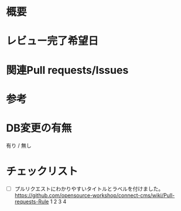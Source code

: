 # 概要
<!-- 変更するに至った背景や目的、及び、変更内容 -->

# レビュー完了希望日
<!-- 「〇月〇日」、「不具合対応なので急ぎたいです」、「軽微な改修なので急ぎません」等、対応時期の目安が判断できる内容 -->

# 関連Pull requests/Issues
<!-- 関連するPR、Issuseがあればそのリンク -->

# 参考
<!-- レビューするに当たって参考にできる情報があればそのリンク -->

# DB変更の有無
<!-- Pull requestsにマイグレーションの追加があるか -->

有り / 無し

# チェックリスト

- [ ] プルリクエストにわかりやすいタイトルとラベルを付けました。https://github.com/opensource-workshop/connect-cms/wiki/Pull-requests-Rule
1
2
3
4
